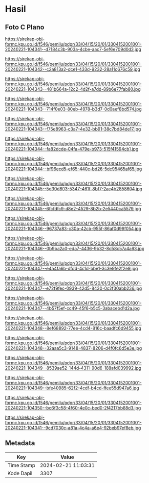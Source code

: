 # Hasil

## Foto C Plano

https://sirekap-obj-formc.kpu.go.id/f546/pemilu/pdpr/33/04/15/20/01/3304152001001-20240221-104341--d7184c3b-903a-4cbe-aac7-5ef6e709d0d3.jpg

https://sirekap-obj-formc.kpu.go.id/f546/pemilu/pdpr/33/04/15/20/01/3304152001001-20240221-104342--c2a813a2-dce1-433d-9232-28a11c676c59.jpg

https://sirekap-obj-formc.kpu.go.id/f546/pemilu/pdpr/33/04/15/20/01/3304152001001-20240221-104343--481b664a-12c2-4d2f-a7dd-89b6e77fab80.jpg

https://sirekap-obj-formc.kpu.go.id/f546/pemilu/pdpr/33/04/15/20/01/3304152001001-20240221-104343--714f0e03-80eb-4978-b3d7-0d0aef8bd574.jpg

https://sirekap-obj-formc.kpu.go.id/f546/pemilu/pdpr/33/04/15/20/01/3304152001001-20240221-104343--f75e8963-c3a7-4e32-bb91-38c7bd84de17.jpg

https://sirekap-obj-formc.kpu.go.id/f546/pemilu/pdpr/33/04/15/20/01/3304152001001-20240221-104344--fa82dcde-04fa-479e-b973-515f41594cb1.jpg

https://sirekap-obj-formc.kpu.go.id/f546/pemilu/pdpr/33/04/15/20/01/3304152001001-20240221-104344--bf96ecd5-ef65-440c-bd26-5dc95465af65.jpg

https://sirekap-obj-formc.kpu.go.id/f546/pemilu/pdpr/33/04/15/20/01/3304152001001-20240221-104345--5d30d803-5347-461f-8bf7-2ac4b2858604.jpg

https://sirekap-obj-formc.kpu.go.id/f546/pemilu/pdpr/33/04/15/20/01/3304152001001-20240221-104345--6fcfdfc9-d8e2-4529-8b2b-2e5440ca5579.jpg

https://sirekap-obj-formc.kpu.go.id/f546/pemilu/pdpr/33/04/15/20/01/3304152001001-20240221-104346--96737a83-c30a-42cb-955f-86af0d99f054.jpg

https://sirekap-obj-formc.kpu.go.id/f546/pemilu/pdpr/33/04/15/20/01/3304152001001-20240221-104346--0b9ba2a0-eda7-4436-9b32-8d58c57a4a63.jpg

https://sirekap-obj-formc.kpu.go.id/f546/pemilu/pdpr/33/04/15/20/01/3304152001001-20240221-104347--e4a4fa6b-dfdd-4c1d-bbe1-3c3e9fe2f2e9.jpg

https://sirekap-obj-formc.kpu.go.id/f546/pemilu/pdpr/33/04/15/20/01/3304152001001-20240221-104347--e72f9fec-0939-42d5-8430-0c2f30abb236.jpg

https://sirekap-obj-formc.kpu.go.id/f546/pemilu/pdpr/33/04/15/20/01/3304152001001-20240221-104347--4b57f5ef-cc49-45f6-b5c5-3abacebd1d2a.jpg

https://sirekap-obj-formc.kpu.go.id/f546/pemilu/pdpr/33/04/15/20/01/3304152001001-20240221-104348--8ef68892-77ee-4cd4-816c-baadfc6d9455.jpg

https://sirekap-obj-formc.kpu.go.id/f546/pemilu/pdpr/33/04/15/20/01/3304152001001-20240221-104348--32aaa5c3-9148-4837-8206-d4f0fc6d5e3e.jpg

https://sirekap-obj-formc.kpu.go.id/f546/pemilu/pdpr/33/04/15/20/01/3304152001001-20240221-104349--8539ae52-144d-4311-90d6-188afd039992.jpg

https://sirekap-obj-formc.kpu.go.id/f546/pemilu/pdpr/33/04/15/20/01/3304152001001-20240221-104349--bfe40985-62f2-4cdf-b4cd-ffee55d947a6.jpg

https://sirekap-obj-formc.kpu.go.id/f546/pemilu/pdpr/33/04/15/20/01/3304152001001-20240221-104350--bc6f3c58-4f60-4e0c-bed0-2f4217bb88d3.jpg

https://sirekap-obj-formc.kpu.go.id/f546/pemilu/pdpr/33/04/15/20/01/3304152001001-20240221-104341--9cd7030c-a81a-4c4a-a6e4-92beb97ef8eb.jpg


## Metadata

| Key        | Value               |
| ---------- | ------------------- |
| Time Stamp | 2024-02-21 11:03:31 |
| Kode Dapil | 3307                |



